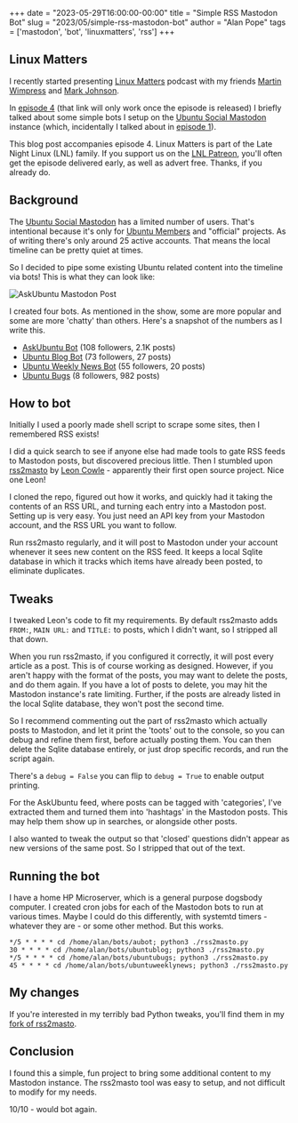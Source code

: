 +++
date = "2023-05-29T16:00:00-00:00"
title = "Simple RSS Mastodon Bot"
slug = "2023/05/simple-rss-mastodon-bot"
author = "Alan Pope"
tags = ['mastodon', 'bot', 'linuxmatters', 'rss']
+++

## Linux Matters

I recently started presenting [Linux Matters](https://linuxmatters.sh/) podcast with my friends [Martin Wimpress](https://linuxmatters.sh/host/mwimpress/) and [Mark Johnson](https://linuxmatters.sh/host/mjohnson/). 

In [episode 4](https://linuxmatters.sh/4/) (that link will only work once the episode is released) I briefly talked about some simple bots I setup on the [Ubuntu Social Mastodon](https://ubuntu.social/) instance (which, incidentally I talked about in [episode 1](https://linuxmatters.sh/1)).

This blog post accompanies episode 4. Linux Matters is part of the Late Night Linux (LNL) family. If you support us on the [LNL Patreon](https://patreon.com/latenightlinux), you'll often get the episode delivered early, as well as advert free. Thanks, if you already do.

## Background

The [Ubuntu Social Mastodon](https://ubuntu.social/) has a limited number of users. That's intentional because it's only for [Ubuntu Members](https://wiki.ubuntu.com/Membership) and "official" projects. As of writing there's only around 25 active accounts. That means the local timeline can be pretty quiet at times. 

So I decided to pipe some existing Ubuntu related content into the timeline via bots! This is what they can look like:

![AskUbuntu Mastodon Post](/blog/images/2023-05-29/aupost.png)

I created four bots. As mentioned in the show, some are more popular and some are more 'chatty' than others. Here's a snapshot of the numbers as I write this.

  * [AskUbuntu Bot](https://ubuntu.social/@askubuntu) (108 followers, 2.1K posts)
  * [Ubuntu Blog Bot](https://ubuntu.social/@ubuntublog) (73 followers, 27 posts)
  * [Ubuntu Weekly News Bot](https://ubuntu.social/@ubuntuweeklynews) (55 followers, 20 posts)
  * [Ubuntu Bugs](https://ubuntu.social/@ubuntubugs) (8 followers, 982 posts) 

## How to bot

Initially I used a poorly made shell script to scrape some sites, then I remembered RSS exists! 

I did a quick search to see if anyone else had made tools to gate RSS feeds to Mastodon posts, but discovered precious little. Then I stumbled upon [rss2masto](https://github.com/leoncowle/rss2masto) by [Leon Cowle](https://github.com/leoncowle/) - apparently their first open source project. Nice one Leon!

I cloned the repo, figured out how it works, and quickly had it taking the contents of an RSS URL, and turning each entry into a Mastodon post. Setting up is very easy. You just need an API key from your Mastodon account, and the RSS URL you want to follow. 

Run rss2masto regularly, and it will post to Mastodon under your account whenever it sees new content on the RSS feed. It keeps a local Sqlite database in which it tracks which items have already been posted, to eliminate duplicates. 

## Tweaks

I tweaked Leon's code to fit my requirements. By default rss2masto adds `FROM:`, `MAIN URL:` and `TITLE:` to posts, which I didn't want, so I stripped all that down.

When you run rss2masto, if you configured it correctly, it will post every article as a post. This is of course working as designed. However, if you aren't happy with the format of the posts, you may want to delete the posts, and do them again. If you have a lot of posts to delete, you may hit the Mastodon instance's rate limiting. Further, if the posts are already listed in the local Sqlite database, they won't post the second time. 

So I recommend commenting out the part of rss2masto which actually posts to Mastodon, and let it print the 'toots' out to the console, so you can debug and refine them first, before actually posting them. You can then delete the Sqlite database entirely, or just drop specific records, and run the script again.

There's a `debug = False` you can flip to `debug = True` to enable output printing.

For the AskUbuntu feed, where posts can be tagged with 'categories', I've extracted them and turned them into 'hashtags' in the Mastodon posts. This may help them show up in searches, or alongside other posts. 

I also wanted to tweak the output so that 'closed' questions didn't appear as new versions of the same post. So I stripped that out of the text. 

## Running the bot

I have a home HP Microserver, which is a general purpose dogsbody computer. I created cron jobs for each of the Mastodon bots to run at various times. Maybe I could do this differently, with systemtd timers - whatever they are - or some other method. But this works.

```shell
*/5 * * * * cd /home/alan/bots/aubot; python3 ./rss2masto.py
30 * * * * cd /home/alan/bots/ubuntublog; python3 ./rss2masto.py
*/5 * * * * cd /home/alan/bots/ubuntubugs; python3 ./rss2masto.py
45 * * * * cd /home/alan/bots/ubuntuweeklynews; python3 ./rss2masto.py
```

## My changes

If you're interested in my terribly bad Python tweaks, you'll find them in my [fork of rss2masto](https://github.com/popey/rss2masto).

## Conclusion

I found this a simple, fun project to bring some additional content to my Mastodon instance. The rss2masto tool was easy to setup, and not difficult to modify for my needs. 

10/10 - would bot again.
